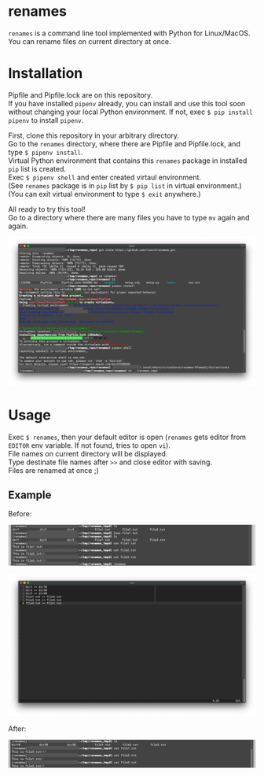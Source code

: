 # renames

`renames` is a command line tool implemented with Python for Linux/MacOS.   
You can rename files on current directory at once.  

# Installation
Pipfile and Pipfile.lock are on this repository.  
If you have installed `pipenv` already, you can install and use this tool soon without changing your local Python environment. If not, exec `$ pip install pipenv` to install `pipenv`.  

First, clone this repository in your arbitrary directory.  
Go to the `renames` directory, where there are Pipfile and Pipfile.lock, and type `$ pipenv install`.  
Virtual Python environment that contains this `renames` package in installed `pip` list is created.  
Exec `$ pipenv shell` and enter created virtaul environment.  
(See `renames` package is in `pip` list by `$ pip list` in virtual environment.)    
(You can exit virtual environment to type `$ exit` anywhere.)

All ready to try this tool!  
Go to a directory where there are many files you have to type `mv` again and again.
  
![installation_screenshot](images/installation_screenshot.png)


# Usage  
Exec `$ renames`, then your default editor is open (`renames` gets editor from `EDITOR` env variable. If not found, tries to open `vi`).  
File names on current directory will be displayed.  
Type destinate file names after `>>` and close editor with saving.  
Files are renamed at once ;)

## Example
Before:  

![renames_before_screenshot](images/renames_before_screenshot.png)

![renames_editor_screenshot](images/renames_editor_screenshot.png)

After:  

![renames_after_screenshot](images/renames_after_screenshot.png)